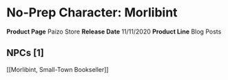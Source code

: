 ﻿---
id: '62'
name: No-Prep Character. Morlibint
rarity: Common
source: null
trait: null
type: Source

---
# No-Prep Character: Morlibint

**Product Page** Paizo Store
**Release Date** 11/11/2020
**Product Line** Blog Posts

## NPCs [1]

[[Morlibint, Small-Town Bookseller]]